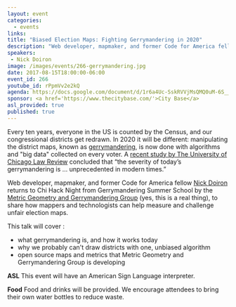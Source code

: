 ```yaml
---
layout: event
categories: 
  - events
links:
title: "Biased Election Maps: Fighting Gerrymandering in 2020"
description: "Web developer, mapmaker, and former Code for America fellow Nick Doiron returns to Chi Hack Night from Gerrymandering Summer School by the Metric Geometry and Gerrymandering Group (yes, this is a real thing), to share how mappers and technologists can help measure and challenge unfair election maps."
speakers:
 - Nick Doiron
image: /images/events/266-gerrymandering.jpg
date: 2017-08-15T18:00:00-06:00
event_id: 266
youtube_id: rPpmVv2e2kQ
agenda: https://docs.google.com/document/d/1r6a4Uc-SskRVVjMsQMQ0uM-6S__PSBRFQZLp1v7PoJQ/edit
sponsor: <a href='https://www.thecitybase.com/'>City Base</a>
asl_provided: true
published: true
---
```


Every ten years, everyone in the US is counted by the Census, and our congressional districts get redrawn. In 2020 it will be different: manipulating the district maps, known as [gerrymandering](https://en.wikipedia.org/wiki/Gerrymandering), is now done with algorithms and "big data" collected on every voter. A [recent study by The University of Chicago Law Review](http://uchicagolawjournalsmshaytiubv.devcloud.acquia-sites.com/sites/lawreview.uchicago.edu/files/04%20Stephanopoulos_McGhee_ART.pdf) concluded that “the severity of today’s gerrymandering is … unprecedented in modern times.” 

Web developer, mapmaker, and former Code for America fellow [Nick Doiron](https://twitter.com/mapmeld) returns to Chi Hack Night from Gerrymandering Summer School by the [Metric Geometry and Gerrymandering Group](https://sites.tufts.edu/gerrymandr/) (yes, this is a real thing), to share how mappers and technologists can help measure and challenge unfair election maps.

This talk will cover :

- what gerrymandering is, and how it works today
- why we probably can't draw districts with one, unbiased algorithm
- open source maps and metrics that Metric Geometry and Gerrymandering Group is developing

**ASL** This event will have an American Sign Language interpreter.

**Food** Food and drinks will be provided. We encourage attendees to bring their own water bottles to reduce waste.